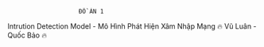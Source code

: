                         ĐỒ ÁN 1
Intrution Detection Model - Mô Hình Phát Hiện Xâm Nhập Mạng
              🔥   Vũ Luân - Quốc Bảo 🔥
